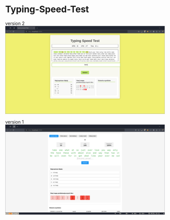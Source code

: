# Typing-Speed-Test

version 2
![Typing-Speed-Test](screenshot2.png)

version 1
![Typing-Speed-Test](screenshot.png)
